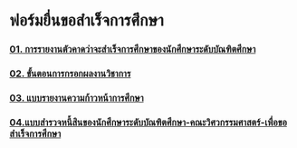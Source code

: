# ฟอร์มยื่นขอสำเร็จการศึกษา

### [01. การรายงานตัวคาดว่าจะสำเร็จการศึกษาของนักศึกษาระดับบัณฑิตศึกษา](/files/doc_download/mas_logis/ฟอร์มยื่นขอสำเร็จการศึกษา/การรายงานตัวคาดว่าจะสำเร็จการศึกษาของนักศึกษาระดับบัณฑิตศึกษา.pdf)

### [02. ขั้นตอนการกรอกผลงานวิชาการ](/files/doc_download/mas_logis/ฟอร์มยื่นขอสำเร็จการศึกษา/ขั้นตอนการกรอกผลงานวิชาการ.pdf)

### [03. แบบรายงานความก้าวหน้าการศึกษา](/files/doc_download/mas_logis/ฟอร์มยื่นขอสำเร็จการศึกษา/แบบรายงานความก้าวหน้าการศึกษา.doc)

### [04.แบบสำรวจหนี้สินของนักศึกษาระดับบัณฑิตศึกษา-คณะวิศวกรรมศาสตร์-เพื่อขอสำเร็จการศึกษา](/files/doc_download/mas_logis/ฟอร์มยื่นขอสำเร็จการศึกษา/แบบสำรวจหนี้สินของนักศึกษาเพื่อขอสำเร็จการศึกษา.docx)